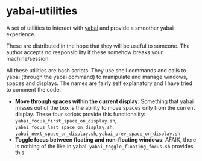 # yabai-utilities

A set of utilities to interact with [yabai](https://github.com/koekeishiya/yabai) and provide a smoother yabai experience.

These are distributed in the hope that they will be useful to someone. The author accepts no responsibility if these somehow breaks your machine/session.

All these utilities are bash scripts. They use shell commands and calls to yabai (through the yabai command) to manipulate and manage windows, spaces and displays. The names are fairly self explanatory and I have tried to comment the code.

- **Move through spaces within the current display**: Something that yabai misses out of the box is the ability to move spaces only from the current display. These four scripts provide this functionality: `yabai_focus_first_space_on_display.sh`, `yabai_focus_last_space_on_display.sh`, `yabai_next_space_on_display.sh`, `yabai_prev_space_on_display.sh` 
- **Toggle focus between floating and non-floating windows**: AFAIK, there is nothing of the like in yabai. `yabai_toggle_floating_focus.sh` provides this.

